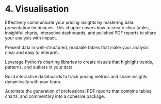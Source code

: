 # 4. Visualisation

Effectively communicate your pricing insights by mastering data presentation techniques. This chapter covers how to create clear tables, insightful charts, interactive dashboards, and polished PDF reports to share your analysis with impact.
 
Present data in well-structured, readable tables that make your analysis clear and easy to interpret.

Leverage Python’s charting libraries to create visuals that highlight trends, patterns, and outliers in your data.

Build interactive dashboards to track pricing metrics and share insights dynamically with your team.

Automate the generation of professional PDF reports that combine tables, charts, and commentary into a cohesive package.
